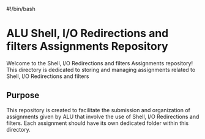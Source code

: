 #!/bin/bash
# ALU Shell, I/O Redirections and filters Assignments Repository

Welcome to the Shell, I/O Redirections and filters Assignments repository! This directory is dedicated to storing and managing assignments related to Shell, I/O Redirections and filters 

## Purpose

This repository is created to facilitate the submission and organization of assignments given by ALU that involve the use of Shell, I/O Redirections and filters. Each assignment should have its own dedicated folder within this directory.



